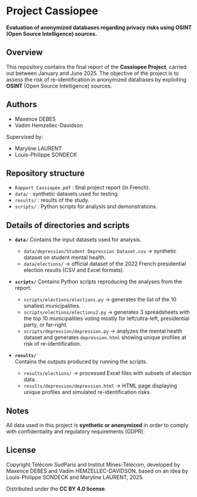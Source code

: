 # Project Cassiopee
**Evaluation of anonymized databases regarding privacy risks using OSINT (Open Source Intelligence) sources.**

## Overview
This repository contains the final report of the **Cassiopee Project**, carried out between January and June 2025.
The objective of the project is to assess the risk of re-identification in anonymized databases by exploiting **OSINT** (Open Source Intelligence) sources.

## Authors
- Maxence DEBES
- Vadim Hemzellec-Davidson

Supervised by:
- Maryline LAURENT
- Louis-Philippe SONDECK

## Repository structure
- `Rapport Cassiopée.pdf` : final project report (in French).
- `data/` : synthetic datasets used for testing.
- `results/` : results of the study.
- `scripts/` : Python scripts for analysis and demonstrations.

## Details of directories and scripts

- **`data/`**
  Contains the input datasets used for analysis.
  - `data/depression/Student Depression Dataset.csv` → synthetic dataset on student mental health.
  - `data/elections/` → official dataset of the 2022 French presidential election results (CSV and Excel formats).

- **`scripts/`**
  Contains Python scripts reproducing the analyses from the report.
  - `scripts/elections/elections.py` → generates the list of the 10 smallest municipalities.
  - `scripts/elections/elections2.py` → generates 3 spreadsheets with the top 10 municipalities voting mostly for left/ultra-left, presidential party, or far-right.
  - `scripts/depression/depression.py` → analyzes the mental health dataset and generates `depression.html` showing unique profiles at risk of re-identification.

- **`results/`**  
  Contains the outputs produced by running the scripts.
  - `results/elections/` → processed Excel files with subsets of election data.
  - `results/depression/depression.html` → HTML page displaying unique profiles and simulated re-identification risks.

## Notes
All data used in this project is **synthetic or anonymized** in order to comply with confidentiality and regulatory requirements (GDPR).

## License
Copyright Télécom SudParis and Institut Mines-Télécom,
developed by Maxence DEBES and Vadim HEMZELLEC-DAVIDSON,
based on an idea by Louis-Philippe SONDECK and Maryline LAURENT, 2025.

Distributed under the **CC BY 4.0 license**.
